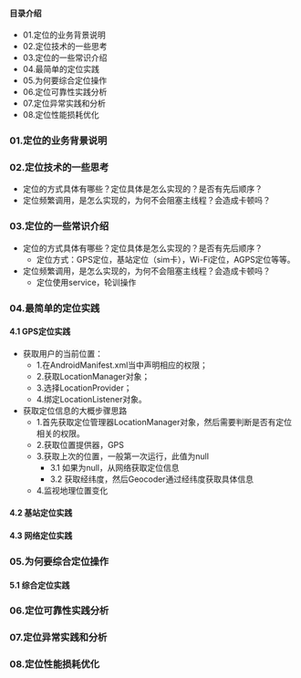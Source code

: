 #### 目录介绍
- 01.定位的业务背景说明
- 02.定位技术的一些思考
- 03.定位的一些常识介绍
- 04.最简单的定位实践
- 05.为何要综合定位操作
- 06.定位可靠性实践分析
- 07.定位异常实践和分析
- 08.定位性能损耗优化


### 01.定位的业务背景说明


### 02.定位技术的一些思考
- 定位的方式具体有哪些？定位具体是怎么实现的？是否有先后顺序？
- 定位频繁调用，是怎么实现的，为何不会阻塞主线程？会造成卡顿吗？



### 03.定位的一些常识介绍
- 定位的方式具体有哪些？定位具体是怎么实现的？是否有先后顺序？
    - 定位方式：GPS定位，基站定位（sim卡），Wi-Fi定位，AGPS定位等等。
- 定位频繁调用，是怎么实现的，为何不会阻塞主线程？会造成卡顿吗？
    - 定位使用service，轮训操作



### 04.最简单的定位实践
#### 4.1 GPS定位实践
- 获取用户的当前位置：
    - 1.在AndroidManifest.xml当中声明相应的权限；
    - 2.获取LocationManager对象；
    - 3.选择LocationProvider；
    - 4.绑定LocationListener对象。
- 获取定位信息的大概步骤思路
    - 1.首先获取定位管理器LocationManager对象，然后需要判断是否有定位相关的权限。
    - 2.获取位置提供器，GPS
    - 3.获取上次的位置，一般第一次运行，此值为null
        - 3.1 如果为null，从网络获取定位信息
        - 3.2 获取经纬度，然后Geocoder通过经纬度获取具体信息
    - 4.监视地理位置变化




#### 4.2 基站定位实践


#### 4.3 网络定位实践


### 05.为何要综合定位操作
#### 5.1 综合定位实践






### 06.定位可靠性实践分析


### 07.定位异常实践和分析


### 08.定位性能损耗优化






















